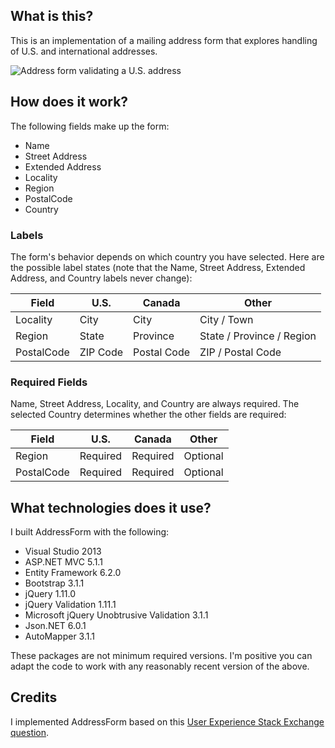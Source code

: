 ## What is this?
This is an implementation of a mailing address form that explores handling of U.S. and international addresses.

![Address form validating a U.S. address](https://raw.github.com/jonsagara/AddressForm/master/docs/images/form-showing-validation.png)

## How does it work?
The following fields make up the form:

* Name
* Street Address
* Extended Address
* Locality
* Region
* PostalCode
* Country

### Labels

The form's behavior depends on which country you have selected. Here are the possible label states 
(note that the Name, Street Address, Extended Address, and Country labels never change):

| Field       | U.S.     | Canada      | Other                     |
| ----------- | -------- | ----------- | ------------------------- |
| Locality    | City     | City        | City / Town               |
| Region      | State    | Province    | State / Province / Region |
| PostalCode  | ZIP Code | Postal Code | ZIP / Postal Code         |

### Required Fields

Name, Street Address, Locality, and Country are always required. The selected Country determines whether the 
other fields are required:

| Field       | U.S.     | Canada      | Other                     |
| ----------- | -------- | ----------- | ------------------------- |
| Region      | Required | Required    | Optional                  |
| PostalCode  | Required | Required    | Optional                  |

What technologies does it use?
---
I built AddressForm with the following:

* Visual Studio 2013
* ASP.NET MVC 5.1.1
* Entity Framework 6.2.0
* Bootstrap 3.1.1
* jQuery 1.11.0
* jQuery Validation 1.11.1
* Microsoft jQuery Unobtrusive Validation 3.1.1
* Json.NET 6.0.1
* AutoMapper 3.1.1

These packages are not minimum required versions. I'm positive you can adapt the code to work with any reasonably recent version of the above.

Credits
---
I implemented AddressForm based on this [User Experience Stack Exchange question](http://ux.stackexchange.com/questions/6556/best-pattern-for-international-address-forms).